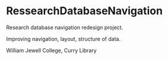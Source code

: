 RessearchDatabaseNavigation
===========================

Research database navigation redesign project.

Improving navigation, layout, structure of data. 

William Jewell College, Curry Library
